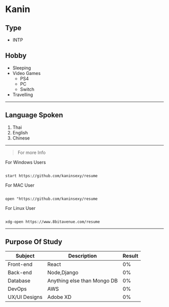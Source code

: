 # **Kanin**

## Type

- INTP

## Hobby

- Sleeping
- Video Games
  - PS4
  - PC
  - Switch
- Travelling

---

## Language Spoken

1. Thai
2. English
3. Chinese

---

> For more Info

For Windows Users

```

start https://github.com/kaninsexy/resume

```

For MAC User

```

open "https://github.com/kaninsexy/resume

```

For Linux User

```

xdg-open https://www.8bitavenue.com/resume

```

---

## Purpose Of Study

| Subject       | Description                 | Result |
| ------------- | --------------------------- | ------ |
| Front-end     | React                   | 0%     |
| Back-end      | Node,Django            | 0%     |
| Database      | Anything else than Mongo DB | 0%     |
| DevOps        | AWS                         | 0%     |
| UX/UI Designs | Adobe XD                    | 0%     |

```

```
